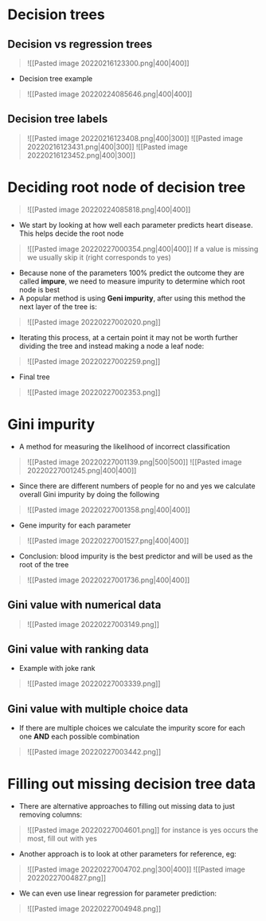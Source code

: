 # Decision trees
## Decision vs regression trees
>![[Pasted image 20220216123300.png|400|400]]
- Decision tree example
>![[Pasted image 20220224085646.png|400|400]]
## Decision tree labels
>![[Pasted image 20220216123408.png|400|300]]
>![[Pasted image 20220216123431.png|400|300]]
>![[Pasted image 20220216123452.png|400|300]]
# Deciding root node of decision tree
>![[Pasted image 20220224085818.png|400|400]]
- We start by looking at how well each parameter predicts heart disease. This helps decide the root node
 
>![[Pasted image 20220227000354.png|400|400]]
If a value is missing we usually skip it (right corresponds to yes)
- Because none of the parameters 100% predict the outcome they are called **impure**, we need to measure impurity to determine which root node is best 
- A popular method is using **Geni impurity**, after using this method the next layer of the tree is:
>![[Pasted image 20220227002020.png]]
- Iterating this process, at a certain point it may not be worth further dividing the tree and instead making a node a leaf node:
>![[Pasted image 20220227002259.png]]
- Final tree
>![[Pasted image 20220227002353.png]]
# Gini impurity
- A method for measuring the likelihood of incorrect classification 
>![[Pasted image 20220227001139.png|500|500]]
>![[Pasted image 20220227001245.png|400|400]]
- Since there are different numbers of people for no and yes we calculate overall Gini impurity by doing the following
>![[Pasted image 20220227001358.png|400|400]]
- Gene impurity for each parameter
>![[Pasted image 20220227001527.png|400|400]]
- Conclusion: blood impurity is the best predictor and will be used as the root of the tree
>![[Pasted image 20220227001736.png|400|400]]
## Gini value with numerical data
>![[Pasted image 20220227003149.png]]

## Gini value with ranking data
- Example with joke rank
>![[Pasted image 20220227003339.png]]

## Gini value with multiple choice data
- If there are multiple choices we calculate the impurity score for each one **AND** each possible combination
>![[Pasted image 20220227003442.png]]

# Filling out missing decision tree data
- There are alternative approaches to filling out missing data to just removing columns:
>![[Pasted image 20220227004601.png]]
for instance is yes occurs the most, fill out with yes

- Another approach is to look at other parameters for reference, eg: 
>![[Pasted image 20220227004702.png|300|400]]
>![[Pasted image 20220227004827.png]]
- We can even use linear regression for parameter prediction:
>![[Pasted image 20220227004948.png]]